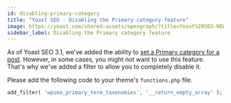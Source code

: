 ```yaml
---
id: disabling-primary-category
title: "Yoast SEO - Disabling the Primary category feature"
image: https://yoast.com/shared-assets/opengraph/?title=Yoast%20SEO:NEWLINEDisabling%20Primary%20category%20feature
sidebar_label: Disabling the Primary category feature
---
```

As of Yoast SEO 3.1, we've added the ability to [set a Primary category for a post](https://yoast.com/help/how-to-select-a-primary-category/). 
However, in some cases, you might not want to use this feature. That's why we've added a filter to allow you to completely disable it.

Please add the following code to your theme's `functions.php` file.

```php
add_filter( 'wpseo_primary_term_taxonomies', '__return_empty_array' );
```

